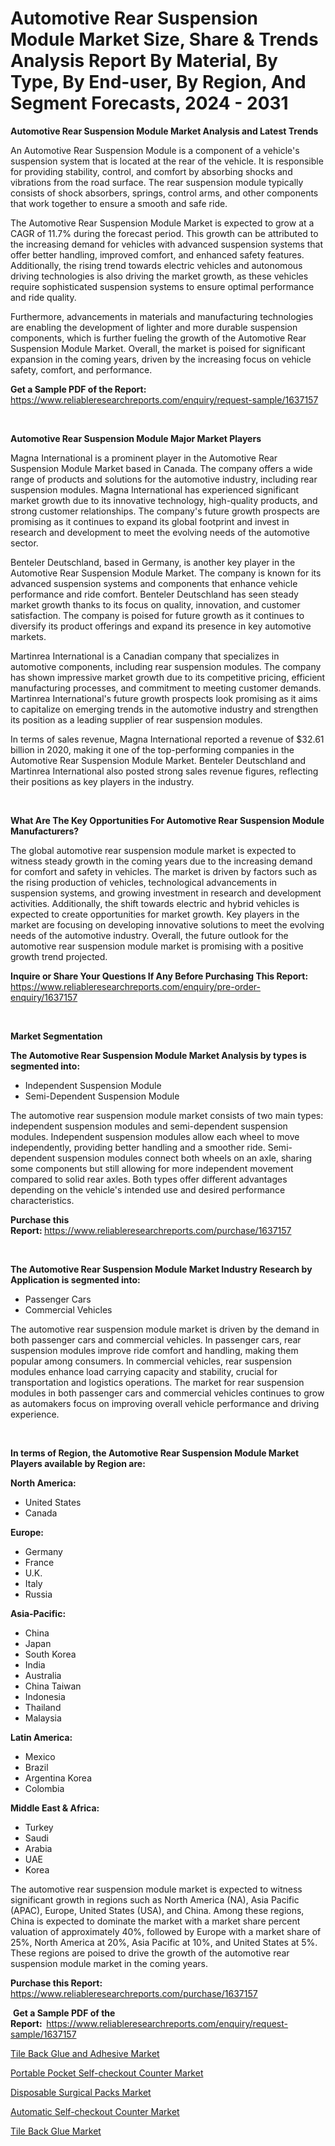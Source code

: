 <p><h1>Automotive Rear Suspension Module Market Size, Share & Trends Analysis Report By Material, By Type, By End-user, By Region, And Segment Forecasts, 2024 - 2031</h1></p><p><strong>Automotive Rear Suspension Module Market Analysis and Latest Trends</strong></p>
<p><p>An Automotive Rear Suspension Module is a component of a vehicle's suspension system that is located at the rear of the vehicle. It is responsible for providing stability, control, and comfort by absorbing shocks and vibrations from the road surface. The rear suspension module typically consists of shock absorbers, springs, control arms, and other components that work together to ensure a smooth and safe ride.</p><p>The Automotive Rear Suspension Module Market is expected to grow at a CAGR of 11.7% during the forecast period. This growth can be attributed to the increasing demand for vehicles with advanced suspension systems that offer better handling, improved comfort, and enhanced safety features. Additionally, the rising trend towards electric vehicles and autonomous driving technologies is also driving the market growth, as these vehicles require sophisticated suspension systems to ensure optimal performance and ride quality.</p><p>Furthermore, advancements in materials and manufacturing technologies are enabling the development of lighter and more durable suspension components, which is further fueling the growth of the Automotive Rear Suspension Module Market. Overall, the market is poised for significant expansion in the coming years, driven by the increasing focus on vehicle safety, comfort, and performance.</p></p>
<p><strong>Get a Sample PDF of the Report:&nbsp;</strong> <a href="https://www.reliableresearchreports.com/enquiry/request-sample/1637157">https://www.reliableresearchreports.com/enquiry/request-sample/1637157</a></p>
<p>&nbsp;</p>
<p><strong>Automotive Rear Suspension Module Major Market Players</strong></p>
<p><p>Magna International is a prominent player in the Automotive Rear Suspension Module Market based in Canada. The company offers a wide range of products and solutions for the automotive industry, including rear suspension modules. Magna International has experienced significant market growth due to its innovative technology, high-quality products, and strong customer relationships. The company's future growth prospects are promising as it continues to expand its global footprint and invest in research and development to meet the evolving needs of the automotive sector.</p><p>Benteler Deutschland, based in Germany, is another key player in the Automotive Rear Suspension Module Market. The company is known for its advanced suspension systems and components that enhance vehicle performance and ride comfort. Benteler Deutschland has seen steady market growth thanks to its focus on quality, innovation, and customer satisfaction. The company is poised for future growth as it continues to diversify its product offerings and expand its presence in key automotive markets.</p><p>Martinrea International is a Canadian company that specializes in automotive components, including rear suspension modules. The company has shown impressive market growth due to its competitive pricing, efficient manufacturing processes, and commitment to meeting customer demands. Martinrea International's future growth prospects look promising as it aims to capitalize on emerging trends in the automotive industry and strengthen its position as a leading supplier of rear suspension modules.</p><p>In terms of sales revenue, Magna International reported a revenue of $32.61 billion in 2020, making it one of the top-performing companies in the Automotive Rear Suspension Module Market. Benteler Deutschland and Martinrea International also posted strong sales revenue figures, reflecting their positions as key players in the industry.</p></p>
<p>&nbsp;</p>
<p><strong>What Are The Key Opportunities For Automotive Rear Suspension Module Manufacturers?</strong></p>
<p><p>The global automotive rear suspension module market is expected to witness steady growth in the coming years due to the increasing demand for comfort and safety in vehicles. The market is driven by factors such as the rising production of vehicles, technological advancements in suspension systems, and growing investment in research and development activities. Additionally, the shift towards electric and hybrid vehicles is expected to create opportunities for market growth. Key players in the market are focusing on developing innovative solutions to meet the evolving needs of the automotive industry. Overall, the future outlook for the automotive rear suspension module market is promising with a positive growth trend projected.</p></p>
<p><strong>Inquire or Share Your Questions If Any Before Purchasing This Report:</strong> <a href="https://www.reliableresearchreports.com/enquiry/pre-order-enquiry/1637157">https://www.reliableresearchreports.com/enquiry/pre-order-enquiry/1637157</a></p>
<p>&nbsp;</p>
<p><strong>Market Segmentation</strong></p>
<p><strong>The Automotive Rear Suspension Module Market Analysis by types is segmented into:</strong></p>
<p><ul><li>Independent Suspension Module</li><li>Semi-Dependent Suspension Module</li></ul></p>
<p><p>The automotive rear suspension module market consists of two main types: independent suspension modules and semi-dependent suspension modules. Independent suspension modules allow each wheel to move independently, providing better handling and a smoother ride. Semi-dependent suspension modules connect both wheels on an axle, sharing some components but still allowing for more independent movement compared to solid rear axles. Both types offer different advantages depending on the vehicle's intended use and desired performance characteristics.</p></p>
<p><strong>Purchase this Report:&nbsp;</strong><a href="https://www.reliableresearchreports.com/purchase/1637157">https://www.reliableresearchreports.com/purchase/1637157</a></p>
<p>&nbsp;</p>
<p><strong>The Automotive Rear Suspension Module Market Industry Research by Application is segmented into:</strong></p>
<p><ul><li>Passenger Cars</li><li>Commercial Vehicles</li></ul></p>
<p><p>The automotive rear suspension module market is driven by the demand in both passenger cars and commercial vehicles. In passenger cars, rear suspension modules improve ride comfort and handling, making them popular among consumers. In commercial vehicles, rear suspension modules enhance load carrying capacity and stability, crucial for transportation and logistics operations. The market for rear suspension modules in both passenger cars and commercial vehicles continues to grow as automakers focus on improving overall vehicle performance and driving experience.</p></p>
<p>&nbsp;</p>
<p><strong>In terms of Region, the Automotive Rear Suspension Module Market Players available by Region are:</strong></p>
<p>
    <p> <strong> North America: </strong>
        <ul>
            <li>United States</li>
            <li>Canada</li>
        </ul>
        </p> 
    <p> <strong> Europe: </strong>
        <ul>
            <li>Germany</li>
            <li>France</li>
            <li>U.K.</li>
            <li>Italy</li>
            <li>Russia</li>
        </ul>
        </p> 
    <p> <strong> Asia-Pacific: </strong>
        <ul>
            <li>China</li>
            <li>Japan</li>
            <li>South Korea</li>
            <li>India</li>
            <li>Australia</li>
            <li>China Taiwan</li>
            <li>Indonesia</li>
            <li>Thailand</li>
            <li>Malaysia</li>
        </ul>
        </p> 
    <p> <strong> Latin America: </strong>
        <ul>
            <li>Mexico</li>
            <li>Brazil</li>
            <li>Argentina Korea</li>
            <li>Colombia</li>
        </ul>
        </p> 
    <p> <strong> Middle East & Africa: </strong>
        <ul>
            <li>Turkey</li>
            <li>Saudi</li>
            <li>Arabia</li>
            <li>UAE</li>
            <li>Korea</li>
        </ul>
    </p>
    </p>
<p><p>The automotive rear suspension module market is expected to witness significant growth in regions such as North America (NA), Asia Pacific (APAC), Europe, United States (USA), and China. Among these regions, China is expected to dominate the market with a market share percent valuation of approximately 40%, followed by Europe with a market share of 25%, North America at 20%, Asia Pacific at 10%, and United States at 5%. These regions are poised to drive the growth of the automotive rear suspension module market in the coming years.</p></p>
<p><strong>Purchase this Report: </strong><a href="https://www.reliableresearchreports.com/purchase/1637157">https://www.reliableresearchreports.com/purchase/1637157</a></p>
<p>&nbsp;<strong>Get a Sample PDF of the Report:&nbsp;&nbsp;</strong><a href="https://www.reliableresearchreports.com/enquiry/request-sample/1637157">https://www.reliableresearchreports.com/enquiry/request-sample/1637157</a></p>
<p><strong></strong></p>
<p><p><a href="https://issuu.com/reportprime-2/docs/tile-back-glue-and-adhesive-market-size-2030.pptx">Tile Back Glue and Adhesive Market</a></p><p><a href="https://github.com/laholand/Market-Research-Report-List-1/blob/main/portable-pocket-self-checkout-counter-market.md">Portable Pocket Self-checkout Counter Market</a></p><p><a href="https://medium.com/p/a49453a67a24/edit">Disposable Surgical Packs Market</a></p><p><a href="https://github.com/aliciawhite5576/Market-Research-Report-List-3/blob/main/automatic-self-checkout-counter-market.md">Automatic Self-checkout Counter Market</a></p><p><a href="https://issuu.com/reportprime-2/docs/tile-back-glue-market-size-2030.pptx">Tile Back Glue Market</a></p></p>